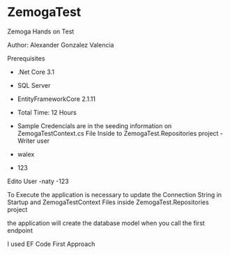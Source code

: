 # ZemogaTest
Zemoga Hands on Test 

Author:
Alexander Gonzalez Valencia

Prerequisites
- .Net Core 3.1 
- SQL Server
- EntityFrameworkCore 2.1.11



- Total Time: 12 Hours

- Sample Credencials are in the seeding information on ZemogaTestContext.cs File Inside to ZemogaTest.Repositories project 
-Writer user
- walex 
- 123

Edito User
-naty
-123

To Execute the application is necessary to update the Connection String in Startup and ZemogaTestContext Files inside  ZemogaTest.Repositories project 

the application will create the database model when you call the first endpoint 

I used EF Code First Approach 
